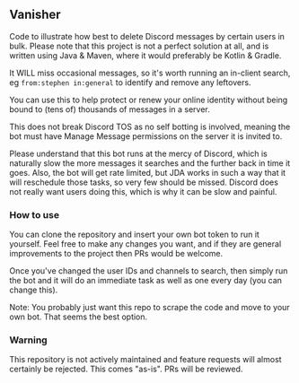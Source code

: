 ## Vanisher

Code to illustrate how best to delete Discord messages by certain users in bulk. Please note that this project is not a perfect solution at all, and is written using Java & Maven, where it would preferably be Kotlin & Gradle.

It WILL miss occasional messages, so it's worth running an in-client search, eg `from:stephen in:general` to identify and remove any leftovers.

You can use this to help protect or renew your online identity without being bound to (tens of) thousands of messages in a server. 

This does not break Discord TOS as no self botting is involved, meaning the bot must have Manage Message permissions on the server it is invited to.

Please understand that this bot runs at the mercy of Discord, which is naturally slow the more messages it searches and the further back in time it goes. Also, the bot will get rate limited, but JDA works in such a way that it will reschedule those tasks, so very few should be missed. Discord does not really want users doing this, which is why it can be slow and painful.

### How to use

You can clone the repository and insert your own bot token to run it yourself. Feel free to make any changes you want, and if they are general improvements to the project then PRs would be welcome.

Once you've changed the user IDs and channels to search, then simply run the bot and it will do an immediate task as well as one every day (you can change this).

Note: You probably just want this repo to scrape the code and move to your own bot. That seems the best option.

### Warning
This repository is not actively maintained and feature requests will almost certainly be rejected. This comes "as-is". PRs will be reviewed.